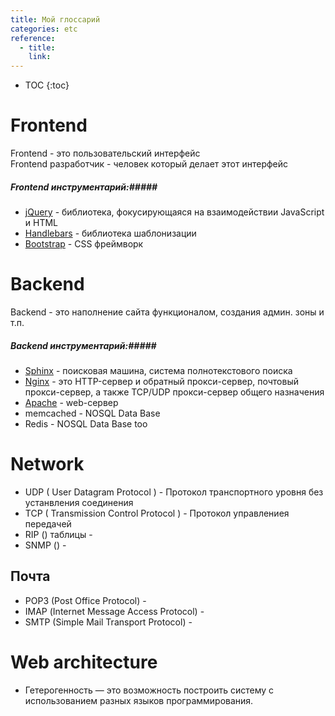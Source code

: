 ```yaml
---
title: Мой глоссарий
categories: etc
reference:
  - title:
    link:
---
```


* TOC 
{:toc}

# Frontend #
Frontend - это пользовательский интерфейс  
Frontend разработчик - человек который делает этот интерфейс
##### Frontend инструментарий:#####
* [jQuery](https://jquery.com/) - библиотека, фокусирующаяся на взаимодействии JavaScript и HTML
* [Handlebars](http://handlebarsjs.com/) - библиотека шаблонизации
* [Bootstrap](http://getbootstrap.com/) - CSS фреймворк
# Backend #
Backend - это наполнение сайта функционалом, создания админ. зоны и т.п.
##### Backend инструментарий:#####
* [Sphinx](http://sphinxsearch.com/) - поисковая машина, система полнотекстового поиска
* [Nginx](https://nginx.org/) - это HTTP-сервер и обратный прокси-сервер, почтовый прокси-сервер, а также TCP/UDP прокси-сервер общего назначения
* [Apache](https://httpd.apache.org/) - web-сервер
* memcached - NOSQL Data Base
* Redis - NOSQL Data Base too

# Network #

* UDP ( User Datagram Protocol ) - Протокол транспортного уровня без устанвления соединения
* TCP ( Transmission Control Protocol ) - Протокол управлениея передачей
* RIP () таблицы - 
* SNMP () - 

## Почта ##
* POP3 (Post Office Protocol) - 
* IМAР (Internet Message Access Protocol) - 
* SMTP (Simple Mail Transport Protocol) - 

# Web architecture #
* Гетерогенность — это возможность построить систему с использованием разных языков программирования.

